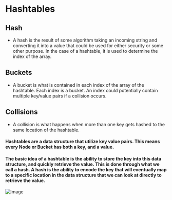 # Hashtables

## Hash
- A hash is the result of some algorithm taking an incoming string and converting it into a value that could be used for either security or some other purpose. In the case of a hashtable, it is used to determine the index of the array.

## Buckets 
- A bucket is what is contained in each index of the array of the hashtable. Each index is a bucket. An index could potentially contain multiple key/value pairs if a collision occurs.

## Collisions
- A collision is what happens when more than one key gets hashed to the same location of the hashtable.

#### Hashtables are a data structure that utilize key value pairs. This means every Node or Bucket has both a key, and a value.

#### The basic idea of a hashtable is the ability to store the key into this data structure, and quickly retrieve the value. This is done through what we call a hash. A hash is the ability to encode the key that will eventually map to a specific location in the data structure that we can look at directly to retrieve the value.

![image](https://cdn-media-1.freecodecamp.org/images/1*3jxEppESh9LLK14YMQ-ocA.png)
